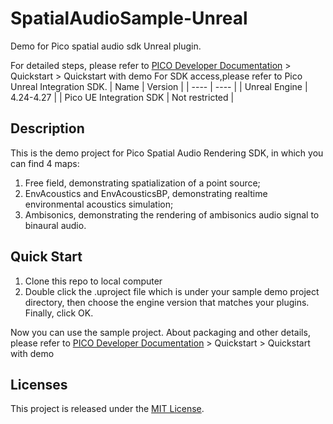 # SpatialAudioSample-Unreal
Demo for Pico spatial audio sdk Unreal plugin.

For detailed steps, please refer to [PICO Developer Documentation](https://developer-global.pico-interactive.com/document/ue4) > Quickstart > Quickstart with demo
For SDK access,please refer to Pico Unreal Integration SDK.
| Name  | Version    |
| ----  |  ----      |
| Unreal Engine | 4.24-4.27 |
| Pico UE Integration SDK | Not restricted |
## Description
This is the demo project for Pico Spatial Audio Rendering SDK, in which you can find 4 maps:
1. Free field, demonstrating spatialization of a point source;
2. EnvAcoustics and EnvAcousticsBP, demonstrating realtime environmental acoustics simulation;
3. Ambisonics, demonstrating the rendering of ambisonics audio signal to binaural audio.

## Quick Start
1. Clone this repo to local computer
2. Double click the .uproject file which is under your sample demo project directory, then choose the engine version that matches your plugins. Finally, click OK.

Now you can use the sample project. About packaging and other details, please refer to [PICO Developer Documentation](https://developer-global.pico-interactive.com/document/ue4) > Quickstart > Quickstart with demo

## Licenses
This project is released under the [MIT License](https://github.com/Pico-Developer/Getstarted-Unity/blob/main/License).
